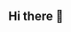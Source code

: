 ## Hi there 👋

<!--
**t97shakhzod/t97shakhzod** is a ✨ _special_ ✨ repository because its `README.md` (this file) appears on your GitHub profile.

Here are some ideas to get you started:

- 🔭 I’m currently working on ...
- 🌱 I’m currently learning ...
- 👯 I’m looking to collaborate on ...
- 🤔 I’m looking for help with ...
- 💬 Ask me about ...
- 📫 How to reach me: ...
- 😄 Pronouns: ...Certainly! Here's a polished introduction you can use:

---

### Hi there 👋

I’m a student at Handong Global University, currently pursuing a degree in ICT Convergence. My primary focus is on the intersection of technology and innovation, and I’m passionate about harnessing the power of digital solutions to solve real-world problems.

🔭 **Current Project:** I’m developing a face recognition-based student attendance monitoring web application. This project aims to streamline attendance tracking, improve accuracy, and enhance the overall classroom experience by leveraging advanced AI and machine learning techniques.

🌱 **Learning and Growth:** As I work on this project, I’m continuously expanding my knowledge in web development, machine learning, and facial recognition technologies. I’m always eager to learn new tools and methodologies that can help me refine my skills and bring innovative ideas to life.

👯 **Collaboration Opportunities:** I’m looking to connect with like-minded individuals and professionals who share my interest in technology-driven solutions. Whether it’s for advice, collaboration, or just to exchange ideas, I’m always open to new opportunities.

💬 **Ask Me About:** If you’re curious about the technologies I’m using, the challenges I’m facing, or just want to chat about the latest trends in ICT, feel free to reach out!

📫 **How to Reach Me:** You can contact me through [your preferred contact method or social media handle].

😄 **Pronouns:** [Mr]

⚡ **Fun Fact:** When I’m not coding or studying, you’ll likely find me exploring the latest tech gadgets or indulging in a good sci-fi novel.

